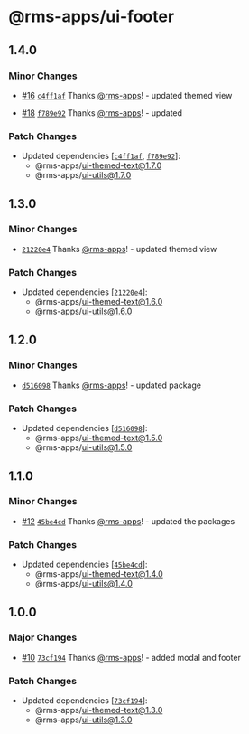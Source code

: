 # @rms-apps/ui-footer

## 1.4.0

### Minor Changes

- [#16](https://github.com/rms-apps/UI/pull/16)
  [`c4ff1af`](https://github.com/rms-apps/UI/commit/c4ff1af3b5bee8e08da99d250d1d61258515c93f)
  Thanks [@rms-apps](https://github.com/rms-apps)! - updated themed view

- [#18](https://github.com/rms-apps/UI/pull/18)
  [`f789e92`](https://github.com/rms-apps/UI/commit/f789e92ba3863c1fc065e50c3c37a9765cbe4b97)
  Thanks [@rms-apps](https://github.com/rms-apps)! - updated

### Patch Changes

- Updated dependencies
  [[`c4ff1af`](https://github.com/rms-apps/UI/commit/c4ff1af3b5bee8e08da99d250d1d61258515c93f),
  [`f789e92`](https://github.com/rms-apps/UI/commit/f789e92ba3863c1fc065e50c3c37a9765cbe4b97)]:
  - @rms-apps/ui-themed-text@1.7.0
  - @rms-apps/ui-utils@1.7.0

## 1.3.0

### Minor Changes

- [`21220e4`](https://github.com/rms-apps/UI/commit/21220e42c19c8b750e4de0ed995dda3db3653a3e)
  Thanks [@rms-apps](https://github.com/rms-apps)! - updated themed view

### Patch Changes

- Updated dependencies
  [[`21220e4`](https://github.com/rms-apps/UI/commit/21220e42c19c8b750e4de0ed995dda3db3653a3e)]:
  - @rms-apps/ui-themed-text@1.6.0
  - @rms-apps/ui-utils@1.6.0

## 1.2.0

### Minor Changes

- [`d516098`](https://github.com/rms-apps/UI/commit/d516098ea3e634f464a82bbdd090f281b047c315)
  Thanks [@rms-apps](https://github.com/rms-apps)! - updated package

### Patch Changes

- Updated dependencies
  [[`d516098`](https://github.com/rms-apps/UI/commit/d516098ea3e634f464a82bbdd090f281b047c315)]:
  - @rms-apps/ui-themed-text@1.5.0
  - @rms-apps/ui-utils@1.5.0

## 1.1.0

### Minor Changes

- [#12](https://github.com/rms-apps/UI/pull/12)
  [`45be4cd`](https://github.com/rms-apps/UI/commit/45be4cdc8192c424e977bb67e302ba825e128d7b)
  Thanks [@rms-apps](https://github.com/rms-apps)! - updated the packages

### Patch Changes

- Updated dependencies
  [[`45be4cd`](https://github.com/rms-apps/UI/commit/45be4cdc8192c424e977bb67e302ba825e128d7b)]:
  - @rms-apps/ui-themed-text@1.4.0
  - @rms-apps/ui-utils@1.4.0

## 1.0.0

### Major Changes

- [#10](https://github.com/rms-apps/UI/pull/10)
  [`73cf194`](https://github.com/rms-apps/UI/commit/73cf194d2e72d0e172ff8f5d7c1867ccbc0c526f)
  Thanks [@rms-apps](https://github.com/rms-apps)! - added modal and footer

### Patch Changes

- Updated dependencies
  [[`73cf194`](https://github.com/rms-apps/UI/commit/73cf194d2e72d0e172ff8f5d7c1867ccbc0c526f)]:
  - @rms-apps/ui-themed-text@1.3.0
  - @rms-apps/ui-utils@1.3.0
